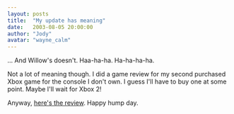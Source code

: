 ```yaml
---
layout: posts
title:  "My update has meaning"
date:   2003-08-05 20:00:00
author: "Jody"
avatar: "wayne_calm"
---
```

... And Willow's doesn't. Haa-ha-ha. Ha-ha-ha-ha.

 Not a lot of meaning though. I did a game review for my second purchased Xbox game for the console I don't own. I guess I'll have to buy one at some point. Maybe I'll wait for Xbox 2!

 Anyway, [here's the review](/otc.html?view=specific&item=39). Happy hump day.